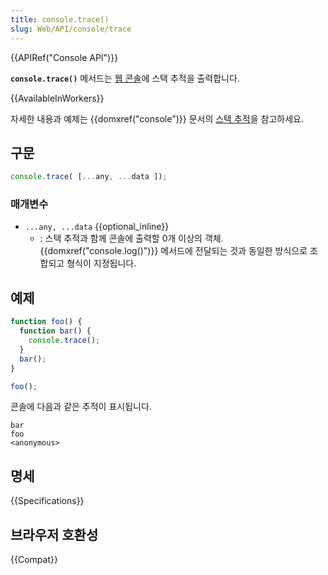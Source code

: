 ```yaml
---
title: console.trace()
slug: Web/API/console/trace
---
```

{{APIRef("Console API")}}

**`console.trace()`** 메서드는 [웹 콘솔](/ko/docs/Tools/Web_Console)에 스택 추적을 출력합니다.

{{AvailableInWorkers}}

자세한 내용과 예제는 {{domxref("console")}} 문서의 [스택 추적](/ko/docs/Web/API/console#스택_추적)을 참고하세요.

## 구문

```js
console.trace( [...any, ...data ]);
```

### 매개변수

- `...any, ...data` {{optional_inline}}
  - : 스택 추적과 함께 콘솔에 출력할 0개 이상의 객체. {{domxref("console.log()")}} 메서드에 전달되는 것과 동일한 방식으로 조합되고 형식이 지정됩니다.

## 예제

```js
function foo() {
  function bar() {
    console.trace();
  }
  bar();
}

foo();
```

콘솔에 다음과 같은 추적이 표시됩니다.

```
bar
foo
<anonymous>
```

## 명세

{{Specifications}}

## 브라우저 호환성

{{Compat}}

